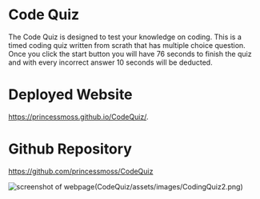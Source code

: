 # Code Quiz
The Code Quiz is designed to test your knowledge on coding. 
This is a timed coding quiz written from scrath that has multiple choice question. Once you click the start button you will have 76 seconds to finish the quiz and with every incorrect answer 10 seconds will be deducted.

# Deployed Website 
https://princessmoss.github.io/CodeQuiz/.

# Github Repository
https://github.com/princessmoss/CodeQuiz

![screenshot of webpage](CodeQuiz/assets/images/CodingQuiz1.png)(CodeQuiz/assets/images/CodingQuiz2.png)